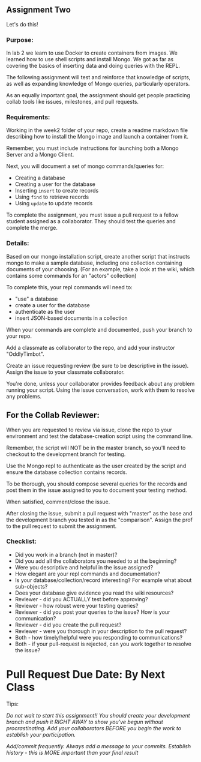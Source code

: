 ## Assignment Two

Let's do this!

### Purpose:

In lab 2 we learn to use Docker to create containers from images. We learned how to use shell scripts and install Mongo. We got as far as covering the basics of inserting data and doing queries with the REPL.

The following assignment will test and reinforce that knowledge of scripts, as well as expanding knowledge of Mongo queries, particularly operators.

As an equally important goal, the assignment should get people practicing collab tools like issues, milestones, and pull requests.

### Requirements:

Working in the week2 folder of your repo, create a readme markdown file describing how to install the Mongo image and launch a container from it.

Remember, you must include instructions for launching both a Mongo Server and a Mongo Client.

Next, you will document a set of mongo commands/queries for:

- Creating a database
- Creating a user for the database
- Inserting `insert` to create records
- Using `find` to retrieve records
- Using `update` to update records

To complete the assignment, you must issue a pull request to a fellow student assigned as a collaborator. They should test the queries and complete the merge.

### Details:

Based on our mongo installation script, create another script that instructs mongo to make a sample database, including one collection containing documents of your choosing. (For an example, take a look at the wiki, which contains some commands for an "actors" collection)

To complete this, your repl commands will need to:

- "use" a database
- create a user for the database
- authenticate as the user
- insert JSON-based documents in a collection

When your commands are complete and documented, push your branch to your repo.

Add a classmate as collaborator to the repo, and add your instructor "OddlyTimbot".

Create an issue requesting review (be sure to be descriptive in the issue). Assign the issue to your classmate collaborator.

You're done, unless your collaborator provides feedback about any problem running your script. Using the issue conversation, work with them to resolve any problems.

## For the Collab Reviewer:

When you are requested to review via issue, clone the repo to your environment and test the database-creation script using the command line.

Remember, the script will NOT be in the master branch, so you'll need to checkout to the development branch for testing.

Use the Mongo repl to authenticate as the user created by the script and ensure the database collection contains records.

To be thorough, you should compose several queries for the records and post them in the issue assigned to you to document your testing method.

When satisfied, comment/close the issue.

After closing the issue, submit a pull request with "master" as the base and the development branch you tested in as the "comparison". Assign the prof to the pull request to submit the assignment.

### Checklist:

- Did you work in a branch (not in master)?
- Did you add all the collaborators you needed to at the beginning?
- Were you descriptive and helpful in the issue assigned?
- How elegant are your repl commands and documentation?
- Is your database/collection/record interesting? For example what about sub-objects?
- Does your database give evidence you read the wiki resources?
- Reviewer - did you ACTUALLY test before approving?
- Reviewer - how robust were your testing queries?
- Reviewer - did you post your queries to the issue? How is your communication?
- Reviewer - did you create the pull request?
- Reviewer - were you thorough in your description to the pull request?
- Both - how timely/helpful were you responding to communications?
- Both - if your pull-request is rejected, can you work together to resolve the issue?

# Pull Request Due Date: By Next Class

Tips:

_Do not wait to start this assignment!! You should create your development branch and push it RIGHT AWAY to show you've begun without procrastinating. Add your collaborators BEFORE you begin the work to establish your participation._

_Add/commit frequently. Always add a message to your commits. Establish history - this is MORE important than your final result_
